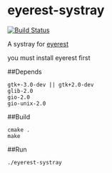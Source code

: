 eyerest-systray
===============

[![Build Status](https://travis-ci.org/zlbruce/eyerest-systray.svg?branch=master)](https://travis-ci.org/zlbruce/eyerest-systray)

A systray for [eyerest](https://github.com/zlbruce/eyerest)

you must install eyerest first

##Depends
```
gtk+-3.0-dev || gtk+2.0-dev
glib-2.0
gio-2.0
gio-unix-2.0
```

##Build
```
cmake .
make
```

##Run
```
./eyerest-systray
```
